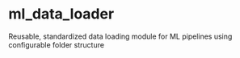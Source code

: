 # ml_data_loader
Reusable, standardized data loading module for ML pipelines using configurable folder structure
